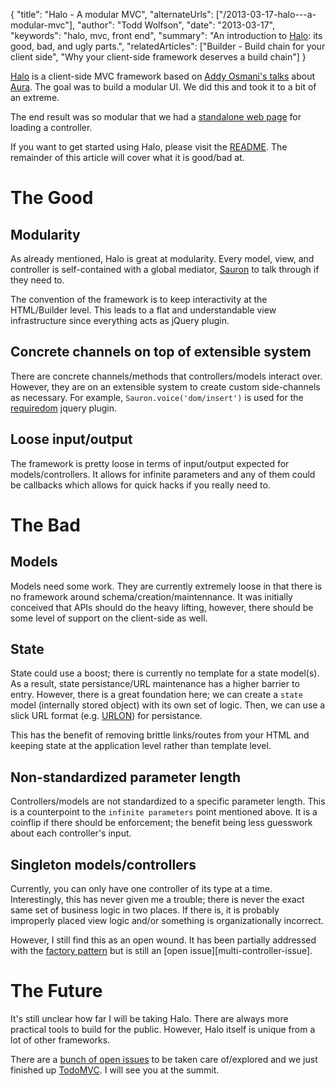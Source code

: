 {
  "title": "Halo - A modular MVC",
  "alternateUrls": ["/2013-03-17-halo---a-modular-mvc"],
  "author": "Todd Wolfson",
  "date": "2013-03-17",
  "keywords": "halo, mvc, front end",
  "summary": "An introduction to [Halo](https://github.com/Ensighten/Halo): its good, bad, and ugly parts.",
  "relatedArticles": ["Builder - Build chain for your client side", "Why your client-side framework deserves a build chain"]
}

[Halo][Halo] is a client-side MVC framework based on [Addy Osmani's talks][addy-talks] about [Aura][aura]. The goal was to build a modular UI. We did this and took it to a bit of an extreme.

[Halo]: https://github.com/Ensighten/Halo
[addy-talks]: http://addyosmani.com/futureproofjs/
[aura]: https://github.com/aurajs/aura

The end result was so modular that we had a [standalone web page][sandbox] for loading a controller.

[sandbox]: https://github.com/Ensighten/Halo.extras/blob/master/src/pages/sandbox.html

If you want to get started using Halo, please visit the [README][Halo]. The remainder of this article will cover what it is good/bad at.

# The Good

## Modularity
As already mentioned, Halo is great at modularity. Every model, view, and controller is self-contained with a global mediator, [Sauron][Sauron] to talk through if they need to.

[Sauron]: https://github.com/Ensighten/Sauron

The convention of the framework is to keep interactivity at the HTML/Builder level. This leads to a flat and understandable view infrastructure since everything acts as jQuery plugin.

## Concrete channels on top of extensible system
There are concrete channels/methods that controllers/models interact over. However, they are on an extensible system to create custom side-channels as necessary. For example, `Sauron.voice('dom/insert')` is used for the [requiredom][requiredom] jquery plugin.

[requiredom]: https://github.com/Ensighten/Halo.extras/blob/master/src/public/js/requiredom.js

## Loose input/output
The framework is pretty loose in terms of input/output expected for models/controllers. It allows for infinite parameters and any of them could be callbacks which allows for quick hacks if you really need to.

# The Bad

## Models
Models need some work. They are currently extremely loose in that there is no framework around schema/creation/maintennance. It was initially conceived that APIs should do the heavy lifting, however, there should be some level of support on the client-side as well.

## State
State could use a boost; there is currently no template for a state model(s). As a result, state persistance/URL maintenance has a higher barrier to entry. However, there is a great foundation here; we can create a `state` model (internally stored object) with its own set of logic. Then, we can use a slick URL format (e.g. [URLON][URLON]) for persistance.

This has the benefit of removing brittle links/routes from your HTML and keeping state at the application level rather than template level.

[URLON]: http://blog.vjeux.com/2011/javascript/urlon-url-object-notation.html

## Non-standardized parameter length
Controllers/models are not standardized to a specific parameter length. This is a counterpoint to the `infinite parameters` point mentioned above. It is a coinflip if there should be enforcement; the benefit being less guesswork about each controller's input.

## Singleton models/controllers
Currently, you can only have one controller of its type at a time. Interestingly, this has never given me a trouble; there is never the exact same set of business logic in two places. If there is, it is probably improperly placed view logic and/or something is organizationally incorrect.

However, I still find this as an open wound. It has been partially addressed with the [factory pattern][factory] but is still an [open issue][multi-controller-issue].

[factory]: https://github.com/Ensighten/Halo.extras/blob/master/src/controllers/ModalFactory.js
[mutli-controller-issue]: https://github.com/Ensighten/Halo/issues/14

# The Future

It's still unclear how far I will be taking Halo. There are always more practical tools to build for the public. However, Halo itself is unique from a lot of other frameworks.

There are a [bunch of open issues][issues] to be taken care of/explored and we just finished up [TodoMVC][todomvc]. I will see you at the summit.

[issues]: https://github.com/Ensighten/Halo/issues
[todomvc]: https://github.com/addyosmani/todomvc/pull/490

